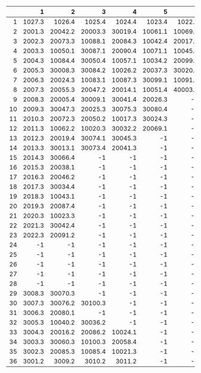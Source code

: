 |    |       1 |       2 |       3 |       4 |       5 |       6 |       7 |       8 |       9 |      10 |      11 |      12 |      13 |      14 |      15 |      16 |      17 |      18 |      19 |      20 |      21 |      22 |      23 |      24 |      25 |      26 |      27 |   28 |
|---:|--------:|--------:|--------:|--------:|--------:|--------:|--------:|--------:|--------:|--------:|--------:|--------:|--------:|--------:|--------:|--------:|--------:|--------:|--------:|--------:|--------:|--------:|--------:|--------:|--------:|--------:|--------:|-----:|
|  1 |  1027.3 |  1026.4 |  1025.4 |  1024.4 |  1023.4 |  1022.4 |  1021.4 |  1020.4 |  1019.4 |  1018.4 |  1017.4 |  1016.4 |  1015.4 |  1014.4 |  1013.4 |  1012.4 |  1011.4 |  1010.4 |  1009.4 |  1008.4 |  1007.4 |  1006.4 |  1005.4 |  1004.4 |  1003.4 |  1002.4 |  1001.4 | 19.4 |
|  2 |  2001.3 | 20042.2 | 20003.3 | 30019.4 | 10061.1 | 10069.4 | 10097.3 | 30010.4 | 10060.3 | 10007.1 | 30030.3 | 10079.3 | 30093.2 | 10098.4 | 10077.1 | 30089.3 | 10047.2 | 40001.1 | 10078.4 | 20092.1 | 20004.4 | 10076.1 | 30016.3 | 20054.2 | 10056.1 | 30097.4 | 30003.1 | 20.1 |
|  3 |  2002.3 | 20073.3 | 10088.1 | 20084.3 | 10042.4 | 20017.1 | 10073.4 | 20002.1 | 10025.2 | 20029.3 |    -1   |    -1   |    -1   |    -1   |    -1   | 20064.3 | 20010.1 | 20077.2 | 10074.3 | 30058.1 | 20034.1 | 30035.1 | 10013.1 | 20076.3 | 10089.4 | 20020.3 | 20032.1 | 21.1 |
|  4 |  2003.3 | 10050.1 | 30087.1 | 20090.4 | 10071.1 | 10045.4 | 30064.1 | 10032.2 |    -1   |    -1   |    -1   |    -1   |    -1   |    -1   |    -1   |    -1   |    -1   | 30038.1 | 20008.1 | 20088.2 | 10037.1 | 10010.1 | 10065.1 | 10092.1 | 30098.4 | 20078.3 | 10036.2 | 22.1 |
|  5 |  2004.3 | 10084.4 | 30050.4 | 10057.1 | 10034.2 | 20099.1 | 30006.2 | 10055.1 |    -1   |    -1   |    -1   |    -1   |    -1   |    -1   |    -1   |    -1   |    -1   |    -1   |    -1   |    -1   | 10068.4 | 40002.1 | 30062.1 | 30061.2 | 30011.3 | 30091.2 | 30021.3 | 23.1 |
|  6 |  2005.3 | 30008.3 | 30084.2 | 10026.2 | 20037.3 | 30020.1 | 20079.2 |    -1   |    -1   |    -1   |    -1   |    -1   |    -1   |    -1   |    -1   |    -1   |    -1   |    -1   |    -1   |    -1   |    -1   | 20043.2 | 20051.4 | 20052.2 | 10030.2 | 10093.3 | 20068.2 | 24.1 |
|  7 |  2006.3 | 20024.3 | 10083.1 | 10087.3 | 30099.1 | 10091.2 | 20011.1 |    -1   |    -1   |    -1   |    -1   |    -1   |    -1   |    -1   |    -1   |    -1   |    -1   |    -1   |    -1   |    -1   |    -1   |    -1   | 10054.2 | 30096.2 | 10095.3 | 40008.3 | 20062.2 | 25.1 |
|  8 |  2007.3 | 20055.3 | 20047.2 | 20014.1 | 10051.4 | 40003.1 |    -1   |    -1   |    -1   |    -1   |    -1   |    -1   |    -1   |    -1   |    -1   |    -1   |    -1   |    -1   |    -1   |    -1   |    -1   |    -1   |    -1   | 10096.1 | 40005.4 | 10058.3 | 40011.3 | 26.1 |
|  9 |  2008.3 | 20005.4 | 30009.1 | 30041.4 | 20026.3 |    -1   |    -1   |    -1   |    -1   |    -1   |    -1   |    -1   |    -1   |    -1   |    -1   |    -1   |    -1   |    -1   |    -1   |    -1   |    -1   |    -1   |    -1   | 20081.1 | 10044.1 | 20007.2 | 30040.3 | 27.1 |
| 10 |  2009.3 | 30047.3 | 20025.3 | 30075.3 | 30080.4 |    -1   |    -1   |    -1   |    -1   |    -1   |    -1   |    -1   |    -1   |    -1   |    -1   |    -1   |    -1   |    -1   |    -1   |    -1   |    -1   |    -1   |    -1   |    -1   | 30054.4 | 20074.3 | 10005.2 | 28.1 |
| 11 |  2010.3 | 20072.3 | 20050.2 | 10017.3 | 30024.3 |    -1   |    -1   |    -1   |    -1   |    -1   |    -1   |    -1   |    -1   |    -1   |    -1   |    -1   |    -1   |    -1   |    -1   |    -1   |    -1   |    -1   |    -1   |    -1   | 30053.1 | 40010.4 | 10029.3 | 29.1 |
| 12 |  2011.3 | 10062.2 | 10020.3 | 30032.2 | 20069.1 |    -1   |    -1   |    -1   |    -1   |    -1   |    -1   |    -1   |    -1   |    -1   |    -1   |    -1   |    -1   |    -1   |    -1   |    -1   |    -1   |    -1   |    -1   |    -1   | 20056.4 | 30005.3 | 10070.1 | 30.1 |
| 13 |  2012.3 | 20019.4 | 30074.1 | 30045.3 |    -1   |    -1   |    -1   |    -1   |    -1   |    -1   |    -1   |    -1   |    -1   |    -1   |    -1   |    -1   |    -1   |    -1   |    -1   |    -1   |    -1   |    -1   |    -1   |    -1   | 10015.3 | 10052.1 | 10016.2 | 31.1 |
| 14 |  2013.3 | 30013.1 | 30073.4 | 20041.3 |    -1   |    -1   |    -1   |    -1   |    -1   |    -1   |    -1   |    -1   |    -1   |    -1   |    -1   |    -1   |    -1   |    -1   |    -1   |    -1   |    -1   |    -1   |    -1   |    -1   | 40006.2 | 30002.4 | 30001.1 | 32.1 |
| 15 |  2014.3 | 30066.4 |    -1   |    -1   |    -1   |    -1   |    -1   |    -1   |    -1   |    -1   |    -1   |    -1   |    -1   |    -1   |    -1   |    -1   |    -1   |    -1   |    -1   |    -1   |    -1   |    -1   |    -1   |    -1   | 20021.4 | 10019.1 | 20001.4 | 33.1 |
| 16 |  2015.3 | 20038.1 |    -1   |    -1   |    -1   |    -1   |    -1   |    -1   |    -1   |    -1   |    -1   |    -1   |    -1   |    -1   |    -1   |    -1   |    -1   |    -1   |    -1   |    -1   |    -1   |    -1   |    -1   |    -1   | 10066.3 | 30083.4 | 30071.1 | 34.1 |
| 17 |  2016.3 | 20046.2 |    -1   |    -1   |    -1   |    -1   |    -1   |    -1   |    -1   |    -1   |    -1   |    -1   |    -1   |    -1   |    -1   |    -1   |    -1   |    -1   |    -1   |    -1   |    -1   |    -1   |    -1   |    -1   | 10063.4 | 10080.1 | 20083.2 | 35.1 |
| 18 |  2017.3 | 30034.4 |    -1   |    -1   |    -1   |    -1   |    -1   |    -1   |    -1   |    -1   |    -1   |    -1   |    -1   |    -1   |    -1   |    -1   |    -1   |    -1   |    -1   |    -1   |    -1   |    -1   |    -1   |    -1   | 10031.3 | 10053.2 | 10012.3 | 36.1 |
| 19 |  2018.3 | 10043.1 |    -1   |    -1   |    -1   |    -1   |    -1   |    -1   |    -1   |    -1   |    -1   |    -1   |    -1   |    -1   |    -1   |    -1   |    -1   |    -1   |    -1   |    -1   |    -1   |    -1   |    -1   | 30068.1 | 30065.2 | 30082.3 | 10082.2 |  1.1 |
| 20 |  2019.3 | 20087.4 |    -1   |    -1   |    -1   |    -1   |    -1   |    -1   |    -1   |    -1   |    -1   |    -1   |    -1   |    -1   |    -1   |    -1   |    -1   |    -1   |    -1   |    -1   |    -1   |    -1   |    -1   | 20100.1 | 20065.1 | 20067.4 | 20022.2 |  2.1 |
| 21 |  2020.3 | 10023.3 |    -1   |    -1   |    -1   |    -1   |    -1   |    -1   |    -1   |    -1   |    -1   |    -1   |    -1   |    -1   |    -1   |    -1   |    -1   |    -1   |    -1   |    -1   |    -1   |    -1   | 30057.1 | 30014.2 | 30056.1 | 30079.2 | 10059.3 |  3.1 |
| 22 |  2021.3 | 30042.4 |    -1   |    -1   |    -1   |    -1   |    -1   |    -1   |    -1   |    -1   |    -1   |    -1   |    -1   |    -1   |    -1   |    -1   |    -1   |    -1   | 20082.4 | 30090.4 | 30037.1 | 30039.2 | 10075.1 | 20095.3 | 40007.4 | 30044.1 | 30081.2 |  4.1 |
| 23 |  2022.3 | 20091.2 |    -1   |    -1   |    -1   |    -1   |    -1   |    -1   |    -1   |    -1   |    -1   |    -1   |    -1   |    -1   |    -1   |    -1   |    -1   |    -1   |    -1   | 20006.3 | 10033.2 | 20098.3 | 30072.2 | 20059.4 | 30043.3 | 30022.2 | 10086.3 |  5.1 |
| 24 |    -1   |    -1   |    -1   |    -1   |    -1   |    -1   |    -1   |    -1   |    -1   |    -1   |    -1   |    -1   |    -1   |    -1   |    -1   |    -1   |    -1   |    -1   |    -1   | 30067.2 | 20045.3 | 10027.3 | 20023.4 | 20009.1 | 20097.4 | 10014.1 | 30018.4 |  6.1 |
| 25 |    -1   |    -1   |    -1   |    -1   |    -1   |    -1   |    -1   |    -1   |    -1   |    -1   |    -1   |    -1   |    -1   |    -1   |    -1   |    -1   |    -1   |    -1   |    -1   |    -1   | 30078.2 | 20033.2 | 10067.1 | 30027.2 | 20093.1 |    -1   | 30063.1 |  7.1 |
| 26 |    -1   |    -1   |    -1   |    -1   |    -1   |    -1   |    -1   |    -1   |    -1   |    -1   |    -1   |    -1   |    -1   |    -1   |    -1   |    -1   |    -1   |    -1   |    -1   |    -1   | 30049.1 | 20027.4 | 30031.3 | 30028.3 | 20035.2 | 20070.1 | 10018.4 |  8.1 |
| 27 |    -1   |    -1   |    -1   |    -1   |    -1   |    -1   |    -1   |    -1   |    -1   |    -1   |    -1   |    -1   |    -1   |    -1   |    -1   |    -1   |    -1   |    -1   |    -1   |    -1   |    -1   | 10008.2 | 20039.2 | 30012.4 | 40004.2 | 20053.1 | 10090.4 |  9.1 |
| 28 |    -1   |    -1   |    -1   |    -1   |    -1   |    -1   |    -1   |    -1   |    -1   |    -1   |    -1   |    -1   |    -1   |    -1   |    -1   |    -1   |    -1   |    -1   |    -1   |    -1   |    -1   | 30048.4 | 30004.3 | 30025.2 | 10046.1 | 20030.4 | 20015.3 | 10.1 |
| 29 |  3008.3 | 30070.3 |    -1   |    -1   |    -1   |    -1   |    -1   |    -1   |    -1   |    -1   |    -1   |    -1   |    -1   |    -1   |    -1   |    -1   |    -1   |    -1   |    -1   |    -1   |    -1   | 30086.3 | 20048.2 | 30033.1 | 30023.3 | 20096.1 | 20018.4 | 11.1 |
| 30 |  3007.3 | 30076.2 | 30100.3 |    -1   |    -1   |    -1   |    -1   |    -1   |    -1   |    -1   |    -1   |    -1   |    -1   |    -1   |    -1   |    -1   |    -1   |    -1   |    -1   |    -1   |    -1   | 10028.3 | 20089.1 | 20028.2 | 10038.3 | 30059.2 | 30088.1 | 12.1 |
| 31 |  3006.3 | 20080.1 |    -1   |    -1   |    -1   |    -1   |    -1   |    -1   |    -1   |    -1   |    -1   |    -1   |    -1   |    -1   |    -1   |    -1   |    -1   |    -1   |    -1   |    -1   |    -1   |    -1   | 10099.1 | 20060.1 | 10064.1 | 30026.4 | 10081.1 | 13.1 |
| 32 |  3005.3 | 10040.2 | 30036.2 |    -1   |    -1   |    -1   |    -1   |    -1   |    -1   |    -1   |    -1   |    -1   |    -1   |    -1   |    -1   |    -1   |    -1   |    -1   |    -1   |    -1   |    -1   |    -1   |    -1   | 30094.3 | 20031.4 | 20036.3 | 30095.1 | 14.1 |
| 33 |  3004.3 | 20016.2 | 20086.2 | 10024.1 |    -1   |    -1   |    -1   |    -1   |    -1   |    -1   |    -1   |    -1   |    -1   |    -1   |    -1   |    -1   |    -1   |    -1   |    -1   |    -1   |    -1   |    -1   |    -1   | 20013.1 | 10006.2 | 10002.1 | 10001.2 | 15.1 |
| 34 |  3003.3 | 30060.3 | 10100.3 | 20058.4 |    -1   |    -1   |    -1   |    -1   |    -1   |    -1   |    -1   |    -1   |    -1   |    -1   |    -1   |    -1   |    -1   |    -1   |    -1   |    -1   |    -1   |    -1   |    -1   |    -1   | 10035.4 | 10004.1 | 10003.1 | 16.1 |
| 35 |  3002.3 | 20085.3 | 10085.4 | 10021.3 |    -1   |    -1   |    -1   |    -1   |    -1   |    -1   |    -1   |    -1   |    -1   |    -1   |    -1   |    -1   |    -1   |    -1   |    -1   |    -1   |    -1   |    -1   |    -1   |    -1   | 20061.3 | 10039.4 | 20071.1 | 17.1 |
| 36 |  3001.2 |  3009.2 |  3010.2 |  3011.2 |    -1   |    -1   |    -1   |    -1   |    -1   |    -1   |    -1   |    -1   |    -1   |    -1   |    -1   |    -1   |    -1   |    -1   |    -1   |    -1   |    -1   |    -1   |    -1   |    -1   |    -1   |    -1   |    -1   | 18.1 |